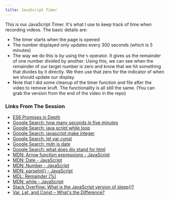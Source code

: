 ```yaml
---
title: JavaScript Timer
---
```


This is our JavaScript Timer. It's what I use to
keep track of time when recording videos. The
basic details are:

- The timer starts when the page is opened
- The number displayed only updates every 300 seconds (which is 5 minutes)
- The way we do this is by using the `%` operator. It gives us the remainder of one number divided by another. Using this, we can see when the remainder of our target number is zero and know that we hit something that divides by it directly. We then use that zero for the indicator of when we should update our display. 
- Note that I did some cleanup of the timer function and file after the video to remove kruft. The functionality is all still the same. (You can grab the version from the end of the video in the repo)


### Links From The Session


- [ES6 Promises in Depth](https://ponyfoo.com/articles/es6-promises-in-depth)
- [Google Search: how many seconds in five minutes](https://www.google.com/search?client=safari&rls=en&q=how+many+seconds+in+five+minutes&ie=UTF-8&oe=UTF-8)
- [Google Search: java script while loop](https://www.google.com/search?client=safari&rls=en&q=java+script+while+loop&ie=UTF-8&oe=UTF-8)
- [Google Search: javascript make integer](https://www.google.com/search?client=safari&rls=en&q=javascript+make+integer&ie=UTF-8&oe=UTF-8)
- [Google Search: let var const](https://www.google.com/search?client=safari&rls=en&q=let+var+const&ie=UTF-8&oe=UTF-8)
- [Google Search: mdn js date](https://www.google.com/search?client=safari&rls=en&q=mdn+js+date&ie=UTF-8&oe=UTF-8)
- [Google Search: what does div stand for html](https://www.google.com/search?newwindow=1&client=safari&rls=en&ei=LoLjX4_YFYP45gLR9bCIBA&q=what+does+div+stand+for+html&oq=what+does+div+stand+for+ht&gs_lcp=CgZwc3ktYWIQAxgAMgUIABDJAzIGCAAQFhAeOgQIABBHOgQIABBDOgIIADoECAAQClC4KljCMGDfQmgAcAJ4AIABTIgB3gGSAQEzmAEAoAEBqgEHZ3dzLXdpesgBCMABAQ&sclient=psy-ab)
- [MDN: Arrow function expressions - JavaScript](https://developer.mozilla.org/en-US/docs/Web/JavaScript/Reference/Functions/Arrow_functions)
- [MDN: Date - JavaScript](https://developer.mozilla.org/en-US/docs/Web/JavaScript/Reference/Global_Objects/Date)
- [MDN: Number - JavaScript](https://developer.mozilla.org/en-US/docs/Web/JavaScript/Reference/Global_Objects/Number)
- [MDN: parseInt() - JavaScript](https://developer.mozilla.org/en-US/docs/Web/JavaScript/Reference/Global_Objects/parseInt)
- [MDL: Remainder (%)](https://developer.mozilla.org/en-US/docs/Web/JavaScript/Reference/Operators/Remainder)
- [MDN: while - JavaScript](https://developer.mozilla.org/en-US/docs/Web/JavaScript/Reference/Statements/while)
- [Stack Overflow: What is the JavaScript version of sleep()?](https://stackoverflow.com/questions/951021/what-is-the-javascript-version-of-sleep/39914235#39914235)
- [Var, Let, and Const – What's the Difference?](https://www.freecodecamp.org/news/var-let-and-const-whats-the-difference/)



